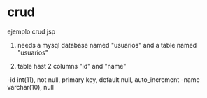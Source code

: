 # crud
ejemplo crud jsp

1. needs a mysql database named "usuarios" and a table named "usuarios"

2. table hast 2 columns "id" and "name" 

 -id int(11), not null, primary key, default null, auto_increment
 -name varchar(10), null
